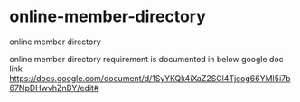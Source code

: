 # online-member-directory
online member directory

online member directory requirement is documented in below google doc link
https://docs.google.com/document/d/1SyYKQk4iXaZ2SCl4Tjcog66YMI5i7b67NpDHwvhZnBY/edit#
